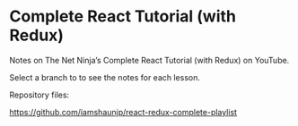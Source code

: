 # Complete React Tutorial (with Redux)

Notes on The Net Ninja’s Complete React Tutorial (with Redux) on YouTube.

Select a branch to to see the notes for each lesson.

Repository files:

https://github.com/iamshaunjp/react-redux-complete-playlist
